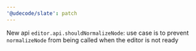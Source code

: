 ```yaml
---
'@udecode/slate': patch
---
```


New api `editor.api.shouldNormalizeNode`: use case is to prevent `normalizeNode` from being called when the editor is not ready
